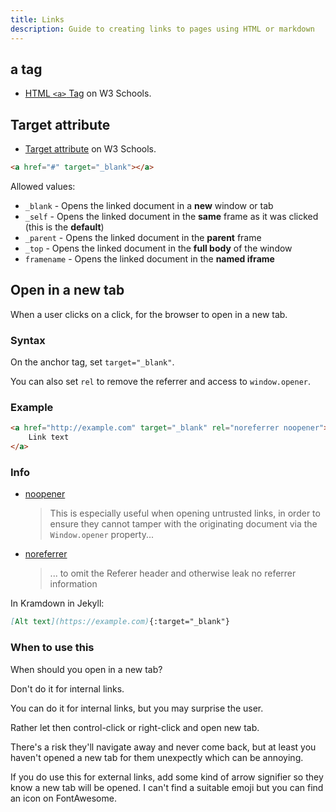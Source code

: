 ```yaml
---
title: Links
description: Guide to creating links to pages using HTML or markdown
---
```


## a tag

- [HTML `<a>` Tag](https://www.w3schools.com/tags/tag_a.asp) on W3 Schools.


## Target attribute

- [Target attribute](https://www.w3schools.com/tags/att_a_target.asp) on W3 Schools.

```html
<a href="#" target="_blank"></a>
```

Allowed values:

- `_blank` - Opens the linked document in a **new** window or tab
- `_self` - Opens the linked document in the **same** frame as it was clicked (this is the **default**)
- `_parent` - Opens the linked document in the **parent** frame
- `_top` - Opens the linked document in the **full body** of the window
- `framename` -	Opens the linked document in the **named iframe**


## Open in a new tab

When a user clicks on a click, for the browser to open in a new tab.

### Syntax

On the anchor tag, set `target="_blank"`. 

You can also set `rel` to remove the referrer and access to `window.opener`.

### Example

```html
<a href="http://example.com" target="_blank" rel="noreferrer noopener">
    Link text
</a>
```

### Info

- [noopener](https://developer.mozilla.org/en-US/docs/Web/HTML/Link_types/noopener)
    > This is especially useful when opening untrusted links, in order to ensure they cannot tamper with the originating document via the `Window.opener` property...
- [noreferrer](https://developer.mozilla.org/en-US/docs/Web/HTML/Link_types/noreferrer)
    > ... to omit the Referer header and otherwise leak no referrer information

In Kramdown in Jekyll:

```markdown
[Alt text](https://example.com){:target="_blank"}
```

### When to use this

When should you open in a new tab? 

Don't do it for internal links. 

You can do it for internal links, but you may surprise the user. 

Rather let then control-click or right-click and open new tab. 

There's a risk they'll navigate away and never come back, but at least you haven't opened a new tab for them unexpectly which can be annoying.

If you do use this for external links, add some kind of arrow signifier so they know a new tab will be opened. I can't find a suitable emoji but you can find an icon on FontAwesome.
